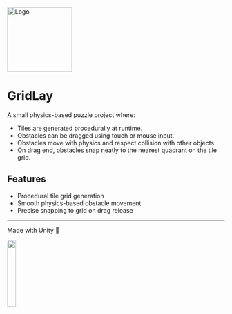 <img src="https://github.com/user-attachments/assets/69154c05-843f-4d56-b659-6f7d8193e6d1" alt="Logo" width="150"/>

# GridLay

A small physics-based puzzle project where:

- Tiles are generated procedurally at runtime.
- Obstacles can be dragged using touch or mouse input.
- Obstacles move with physics and respect collision with other objects.
- On drag end, obstacles snap neatly to the nearest quadrant on the tile grid.

## Features
- Procedural tile grid generation
- Smooth physics-based obstacle movement
- Precise snapping to grid on drag release

---

Made with Unity 🚀


<img src="./Assets/Demo/Demo.gif" width="20%" height="20%" style="border-radius:8px"/>
